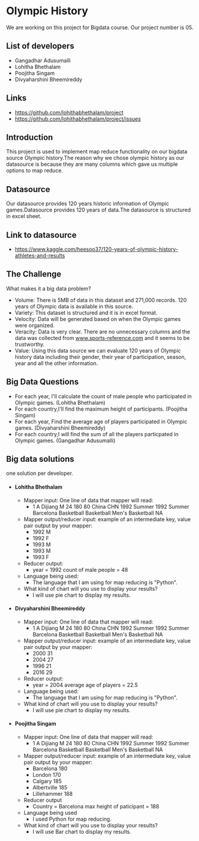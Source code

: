 # Olympic History
We are working on this project for Bigdata course. Our project number is 05. 
## List of developers
- Gangadhar Adusumalli
- Lohitha Bhethalam
- Poojitha Singam
- Divyaharshini Bheemireddy
## Links
- https://github.com/lohithabhethalam/project
- https://github.com/lohithabhethalam/project/issues
## Introduction
This project is used to implement map reduce functionality on our bigdata source Olympic history.The reason why we chose olympic history as our datasource is because they are many columns which gave us multiple options to map reduce.
## Datasource
Our datasource provides 120 years historic information of Olympic games.Datasource provides 120 years of data.The datasource is structured in excel sheet. 
## Link to datasource
- https://www.kaggle.com/heesoo37/120-years-of-olympic-history-athletes-and-results
## The Challenge
What makes it a big data problem? 
- Volume: There is 5MB of data in this dataset and 271,000 records. 120 years of Olympic data is available in this source.
- Variety: This dataset is structured and it is in excel format.
- Velocity: Data will be generated based on when the Olympic games were organized.  
- Veracity: Data is very clear. There are no unnecessary columns and the data was collected from www.sports-reference.com and it seems to be trustworthy.
- Value: Using this data source we can evaluate 120 years of Olympic history data including their gender, their year of participation, season, year and all the other information.
## Big Data Questions
- For each year, I'll calculate the count of male people who participated in Olympic games. (Lohitha Bhethalam)
- For each country,I'll find the maximum height of participants. (Poojitha Singam) 
- For each year, Find the average age of players participated in Olympic games. (Divyaharshini Bheemireddy)
- For each country,I will find the sum of all the players particpated in Olympic games. (Gangadhar Adusumalli)

## Big data solutions
one solution per developer.
- #### Lohitha Bhethalam
  * Mapper input: One line of data that mapper will read:
      * 1	A Dijiang	M	24	180	80	China	CHN	1992 Summer	1992	Summer	Barcelona	Basketball	Basketball Men's Basketball	NA
  * Mapper output/reducer input: example of an intermediate key, value pair output by your mapper:
     * 1992 M
     * 1992 F
     * 1993 M
     * 1993 M
     * 1993 F
  * Reducer output:
    *  year = 1992 count of male people = 48
  * Language being used:
    * The language that I am using for map reducing is "Python".
  * What kind of chart will you use to display your results? 
    * I will use pie chart to display my results.
- #### Divyaharshini Bheemireddy
  * Mapper input: One line of data that mapper will read:
      * 1	A Dijiang	M	24	180	80	China	CHN	1992 Summer	1992	Summer	Barcelona	Basketball	Basketball Men's Basketball	NA
  * Mapper output/reducer input: example of an intermediate key, value pair output by your mapper:
      * 2000 31
      * 2004 27
      * 1996 21
      * 2016 29
  * Reducer output:
      * year = 2004 average age of players = 22.5 
  * Language being used:
    * The language that I am using for map reducing is "Python".
  * What kind of chart will you use to display your results? 
    * I will use pie chart to display my results.  
- #### Poojitha Singam
  * Mapper input: One line of data that mapper will read:
      * 1	A Dijiang	M	24	180	80	China	CHN	1992 Summer	1992	Summer	Barcelona	Basketball	Basketball Men's Basketball	NA
  * Mapper output/reducer input: example of an intermediate key, value pair output by your mapper:
     * Barcelona 180
     * London 170
     * Calgary 185
     * Albertville 185
     * Lillehammer 188
  * Reducer output
    *  Country = Barcelona max height of paticipant = 188
  * Language being used
    * I used Python for map reducing.
  * What kind of chart will you use to display your results? 
    * I will use Bar chart to display my results.

